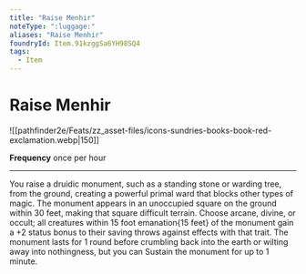 ```yaml
---
title: "Raise Menhir"
noteType: ":luggage:"
aliases: "Raise Menhir"
foundryId: Item.91kzggSa6YH98SQ4
tags:
  - Item
---
```


# Raise Menhir
![[pathfinder2e/Feats/zz_asset-files/icons-sundries-books-book-red-exclamation.webp|150]]

**Frequency** once per hour

* * *

You raise a druidic monument, such as a standing stone or warding tree, from the ground, creating a powerful primal ward that blocks other types of magic. The monument appears in an unoccupied square on the ground within 30 feet, making that square difficult terrain. Choose arcane, divine, or occult; all creatures within 15 foot emanation{15 feet} of the monument gain a +2 status bonus to their saving throws against effects with that trait. The monument lasts for 1 round before crumbling back into the earth or wilting away into nothingness, but you can Sustain the monument for up to 1 minute.


